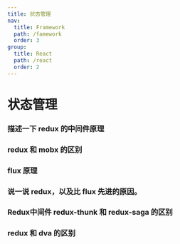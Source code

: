 ```yaml
---
title: 状态管理
nav:
  title: Framework
  path: /famework
  order: 3
group:
  title: React
  path: /react
  order: 2
---
```


# 状态管理

### 描述一下 redux 的中间件原理

### redux 和 mobx 的区别

### flux 原理

### 说一说 redux，以及比 flux 先进的原因。

### Redux中间件 redux-thunk 和 redux-saga 的区别

### redux 和 dva 的区别
